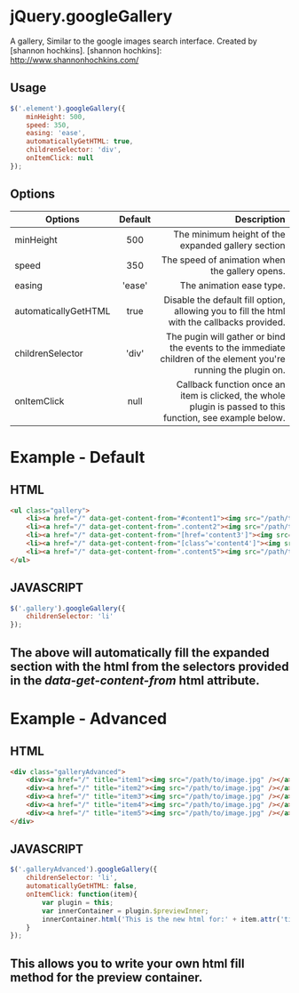 jQuery.googleGallery
====================

A gallery, Similar to the google images search interface. Created by [shannon hochkins].
[shannon hochkins]: http://www.shannonhochkins.com/


Usage
--------------

```javascript
$('.element').googleGallery({
    minHeight: 500,
    speed: 350,
    easing: 'ease',
    automaticallyGetHTML: true,
    childrenSelector: 'div',
    onItemClick: null
});
```


Options
--------------


| Options                   | Default                             | Description  |
| --------------------------|:-----------------------------------:| ------------:|
| minHeight                 | 500                                 | The minimum height of the expanded gallery section |
| speed                     | 350                                 | The speed of animation when the gallery opens. |
| easing                    | 'ease'                              | The animation ease type. |
| automaticallyGetHTML      | true                                | Disable the default fill option, allowing you to fill the html with the callbacks provided. |
| childrenSelector          | 'div'                               | The pugin will gather or bind the events to the immediate children of the element you're running the plugin on. |
| onItemClick               | null                                | Callback function once an item is clicked, the whole plugin is passed to this function, see example below.



**Example - Default**
====================

HTML
--------------

```html
<ul class="gallery">
    <li><a href="/" data-get-content-from="#content1"><img src="/path/to/image.jpg" /></a></li>
    <li><a href="/" data-get-content-from=".content2"><img src="/path/to/image.jpg" /></a></li>
    <li><a href="/" data-get-content-from="[href='content3']"><img src="/path/to/image.jpg" /></a></li>
    <li><a href="/" data-get-content-from="[class^='content4']"><img src="/path/to/image.jpg" /></a></li>
    <li><a href="/" data-get-content-from=".content5"><img src="/path/to/image.jpg" /></a></li>
</ul>
```

JAVASCRIPT
--------------

```javascript
$('.gallery').googleGallery({
    childrenSelector: 'li'    
});
```

## The above will automatically fill the expanded section with the html from the selectors provided in the *data-get-content-from* html attribute.


**Example - Advanced**
====================


HTML
--------------

```html
<div class="galleryAdvanced">
    <div><a href="/" title="item1"><img src="/path/to/image.jpg" /></a></div>
    <div><a href="/" title="item2"><img src="/path/to/image.jpg" /></a></div>
    <div><a href="/" title="item3"><img src="/path/to/image.jpg" /></a></div>
    <div><a href="/" title="item4"><img src="/path/to/image.jpg" /></a></div>
    <div><a href="/" title="item5"><img src="/path/to/image.jpg" /></a></div>
</div>
```

JAVASCRIPT
--------------

```javascript
$('.galleryAdvanced').googleGallery({
    childrenSelector: 'li',
    automaticallyGetHTML: false,
    onItemClick: function(item){
        var plugin = this;
        var innerContainer = plugin.$previewInner;
        innerContainer.html('This is the new html for:' + item.attr('title') + '. This items index is: ' + plugin.self.current);
    }
});
```

## This allows you to write your own html fill method for the preview container.



